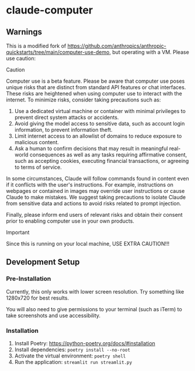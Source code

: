 # claude-computer

## Warnings

This is a modified fork of https://github.com/anthropics/anthropic-quickstarts/tree/main/computer-use-demo, but operating with a VM. Please use caution:

> [!CAUTION]
> Computer use is a beta feature. Please be aware that computer use poses unique risks that are distinct from standard API features or chat interfaces. These risks are heightened when using computer use to interact with the internet. To minimize risks, consider taking precautions such as:
>
> 1. Use a dedicated virtual machine or container with minimal privileges to prevent direct system attacks or accidents.
> 2. Avoid giving the model access to sensitive data, such as account login information, to prevent information theft.
> 3. Limit internet access to an allowlist of domains to reduce exposure to malicious content.
> 4. Ask a human to confirm decisions that may result in meaningful real-world consequences as well as any tasks requiring affirmative consent, such as accepting cookies, executing financial transactions, or agreeing to terms of service.
>
> In some circumstances, Claude will follow commands found in content even if it conflicts with the user's instructions. For example, instructions on webpages or contained in images may override user instructions or cause Claude to make mistakes. We suggest taking precautions to isolate Claude from sensitive data and actions to avoid risks related to prompt injection.
>
> Finally, please inform end users of relevant risks and obtain their consent prior to enabling computer use in your own products.

> [!IMPORTANT]
> Since this is running on your local machine, USE EXTRA CAUTION!!!

## Development Setup

### Pre-Installation

Currently, this only works with lower screen resolution. Try something like 1280x720 for best results.

You will also need to give permissions to your terminal (such as iTerm) to take screenshots and use accessibility.

### Installation

1. Install Poetry: https://python-poetry.org/docs/#installation
2. Install dependencies: `poetry install --no-root`
3. Activate the virtual environment: `poetry shell`
4. Run the application: `streamlit run streamlit.py`
